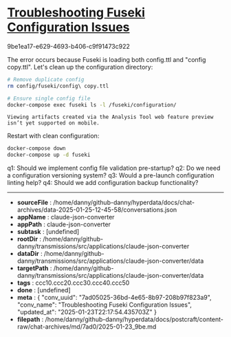 # [Troubleshooting Fuseki Configuration Issues](https://claude.ai/chat/7ad05025-36bd-4e65-8b97-208b97f823a9)

9be1ea17-e629-4693-b406-c9f91473c922

 The error occurs because Fuseki is loading both config.ttl and "config copy.ttl". Let's clean up the configuration directory:

```bash
# Remove duplicate config
rm config/fuseki/config\ copy.ttl

# Ensure single config file
docker-compose exec fuseki ls -l /fuseki/configuration/
```
```
Viewing artifacts created via the Analysis Tool web feature preview isn’t yet supported on mobile.
```



Restart with clean configuration:
```bash
docker-compose down
docker-compose up -d fuseki
```

q1: Should we implement config file validation pre-startup?
q2: Do we need a configuration versioning system?
q3: Would a pre-launch configuration linting help?
q4: Should we add configuration backup functionality?

---

* **sourceFile** : /home/danny/github-danny/hyperdata/docs/chat-archives/data-2025-01-25-12-45-58/conversations.json
* **appName** : claude-json-converter
* **appPath** : claude-json-converter
* **subtask** : [undefined]
* **rootDir** : /home/danny/github-danny/transmissions/src/applications/claude-json-converter
* **dataDir** : /home/danny/github-danny/transmissions/src/applications/claude-json-converter/data
* **targetPath** : /home/danny/github-danny/transmissions/src/applications/claude-json-converter/data
* **tags** : ccc10.ccc20.ccc30.ccc40.ccc50
* **done** : [undefined]
* **meta** : {
  "conv_uuid": "7ad05025-36bd-4e65-8b97-208b97f823a9",
  "conv_name": "Troubleshooting Fuseki Configuration Issues",
  "updated_at": "2025-01-23T22:17:54.435703Z"
}
* **filepath** : /home/danny/github-danny/hyperdata/docs/postcraft/content-raw/chat-archives/md/7ad0/2025-01-23_9be.md